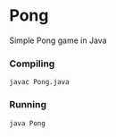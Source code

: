 # Pong
Simple Pong game in Java

### Compiling
```shell
javac Pong.java
```

### Running
```shell
java Pong
```